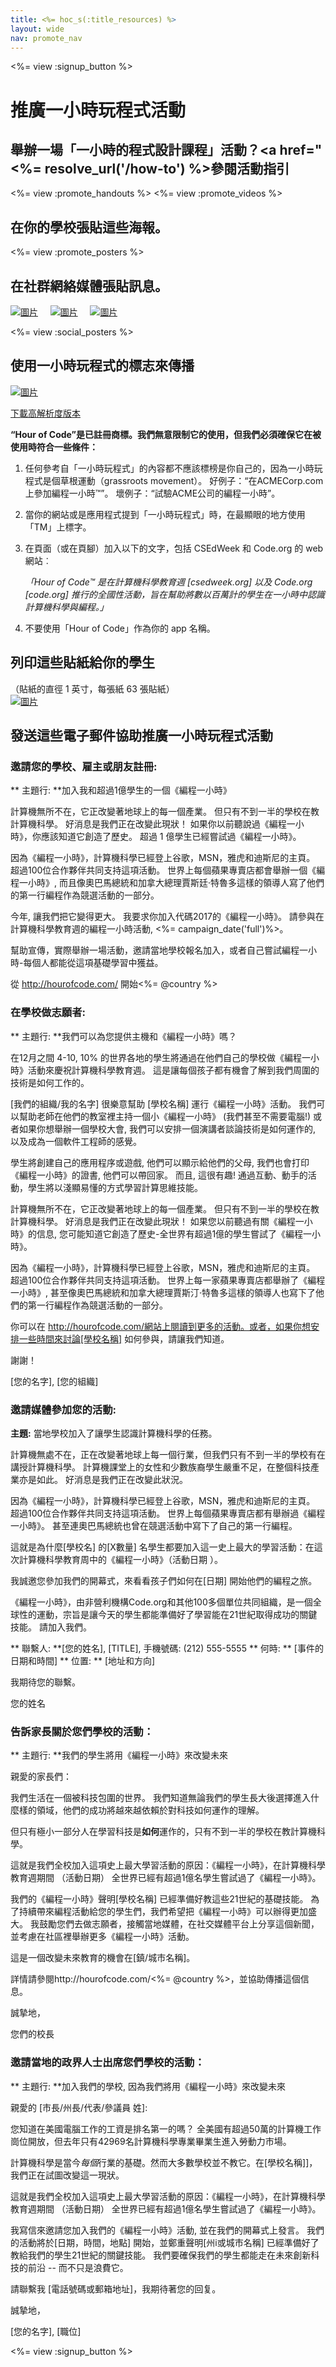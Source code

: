 ```yaml
---
title: <%= hoc_s(:title_resources) %>
layout: wide
nav: promote_nav
---
```

<%= view :signup_button %>

<link rel="stylesheet" type="text/css" href="/css/promote-page.css"></link>

# 推廣一小時玩程式活動

## 舉辦一場「一小時的程式設計課程」活動？<a href="<%= resolve_url('/how-to') %>參閱活動指引</a>

<%= view :promote_handouts %> <%= view :promote_videos %>

<a id="posters"></a>

## 在你的學校張貼這些海報。

<%= view :promote_posters %>

<a id="social"></a>

## 在社群網絡媒體張貼訊息。

[![圖片](/images/fit-250/social-1.jpg)](/images/social-1.jpg)&nbsp;&nbsp;&nbsp;&nbsp; [![圖片](/images/fit-250/social-2.jpg)](/images/social-2.jpg)&nbsp;&nbsp;&nbsp;&nbsp; [![圖片](/images/fit-250/social-3.jpg)](/images/social-3.jpg)&nbsp;&nbsp;&nbsp;&nbsp;

<%= view :social_posters %>

<a id="logo"></a>

## 使用一小時玩程式的標志來傳播

[![圖片](<%= localized_image('/images/fit-200/hour-of-code-logo.png') %>)](<%= localized_image('/images/hour-of-code-logo.png') %>)

[下載高解析度版本](http://images.code.org/share/hour-of-code-logo.zip)

**“Hour of Code”是已註冊商標。我們無意限制它的使用，但我們必須確保它在被使用時符合一些條件：**

1. 任何參考自「一小時玩程式」的內容都不應該標榜是你自己的，因為一小時玩程式是個草根運動（grassroots movement）。 好例子：“在ACMECorp.com上參加編程一小時™”。 壞例子：“試驗ACME公司的編程一小時”。
2. 當你的網站或是應用程式提到「一小時玩程式」時，在最顯眼的地方使用「TM」上標字。
3. 在頁面（或在頁腳）加入以下的文字，包括 CSEdWeek 和 Code.org 的 web 網站︰
    
    *「Hour of Code™ 是在計算機科學教育週 [csedweek.org] 以及 Code.org [code.org] 推行的全國性活動，旨在幫助將數以百萬計的學生在一小時中認識計算機科學與編程。」*

4. 不要使用「Hour of Code」作為你的 app 名稱。

<a id="stickers"></a>

## 列印這些貼紙給你的學生

（貼紙的直徑 1 英寸，每張紙 63 張貼紙）  
[![圖片](/images/fit-250/hour-of-code-stickers.png)](/images/hour-of-code-stickers.pdf)

<a id="sample-emails"></a>

## 發送這些電子郵件協助推廣一小時玩程式活動

<a id="email"></a>

### 邀請您的學校、雇主或朋友註冊:

** 主題行: **加入我和超過1億學生的一個《編程一小時》

計算機無所不在，它正改變著地球上的每一個產業。 但只有不到一半的學校在教計算機科學。 好消息是我們正在改變此現狀！ 如果你以前聽說過《編程一小時》，你應該知道它創造了歷史。 超過 1 億學生已經嘗試過《編程一小時》。

因為《編程一小時》，計算機科學已經登上谷歌，MSN，雅虎和迪斯尼的主頁。 超過100位合作夥伴共同支持這項活動。 世界上每個蘋果專賣店都會舉辦一個《編程一小時》, 而且像奧巴馬總統和加拿大總理賈斯廷·特魯多這樣的領導人寫了他們的第一行編程作為競選活動的一部分。

今年, 讓我們把它變得更大。 我要求你加入代碼2017的《編程一小時》。 請參與在計算機科學教育週的編程一小時活動, <%= campaign_date('full')%>。

幫助宣傳，實際舉辦一場活動，邀請當地學校報名加入，或者自己嘗試編程一小時-每個人都能從這項基礎學習中獲益。

從 http://hourofcode.com/ 開始<%= @country %>

<a id="help-schools"></a>

### 在學校做志願者:

** 主題行: **我們可以為您提供主機和《編程一小時》嗎？

在12月之間 4-10, 10% 的世界各地的學生將通過在他們自己的學校做《編程一小時》活動來慶祝計算機科學教育週。 這是讓每個孩子都有機會了解到我們周圍的技術是如何工作的。

[我們的組織/我的名字] 很樂意幫助 [學校名稱] 運行《編程一小時》活動。 我們可以幫助老師在他們的教室裡主持一個小《編程一小時》 (我們甚至不需要電腦!) 或者如果你想舉辦一個學校大會, 我們可以安排一個演講者談論技術是如何運作的, 以及成為一個軟件工程師的感覺。

學生將創建自己的應用程序或遊戲, 他們可以顯示給他們的父母, 我們也會打印《編程一小時》的證書, 他們可以帶回家。 而且, 這很有趣! 通過互動、動手的活動，學生將以淺顯易懂的方式學習計算思維技能。

計算機無所不在，它正改變著地球上的每一個產業。 但只有不到一半的學校在教計算機科學。 好消息是我們正在改變此現狀！ 如果您以前聽過有關《編程一小時》的信息, 您可能知道它創造了歷史-全世界有超過1億的學生嘗試了《編程一小時》。

因為《編程一小時》，計算機科學已經登上谷歌，MSN，雅虎和迪斯尼的主頁。 超過100位合作夥伴共同支持這項活動。 世界上每一家蘋果專賣店都舉辦了《編程一小時》, 甚至像奧巴馬總統和加拿大總理賈斯汀·特魯多這樣的領導人也寫下了他們的第一行編程作為競選活動的一部分。

你可以在 http://hourofcode.com/網站上閱讀到更多的活動。或者，如果你想安排一些時間來討論[學校名稱] 如何參與，請讓我們知道。

謝謝！

[您的名字], [您的組織]

<a id="media-pitch"></a>

### 邀請媒體參加您的活動:

**主題:** 當地學校加入了讓學生認識計算機科學的任務。

計算機無處不在，正在改變著地球上每一個行業，但我們只有不到一半的學校有在講授計算機科學。 計算機課堂上的女性和少數族裔學生嚴重不足，在整個科技產業亦是如此。 好消息是我們正在改變此狀況。

因為《編程一小時》，計算機科學已經登上谷歌，MSN，雅虎和迪斯尼的主頁。 超過100位合作夥伴共同支持這項活動。 世界上每個蘋果專賣店都有舉辦過《編程一小時》。 甚至連奧巴馬總統也曾在競選活動中寫下了自己的第一行編程。

這就是為什麼[學校名] 的[X數量] 名學生都要加入這一史上最大的學習活動：在這次計算機科學教育周中的《編程一小時》（活動日期 ）。

我誠邀您參加我們的開幕式，來看看孩子們如何在[日期] 開始他們的編程之旅。

《編程一小時》，由非營利機構Code.org和其他100多個單位共同組織，是一個全球性的運動，宗旨是讓今天的學生都能準備好了學習能在21世紀取得成功的關鍵技能。 請加入我們。

** 聯繫人: **[您的姓名], [TITLE], 手機號碼: (212) 555-5555 ** 何時: ** [事件的日期和時間] ** 位置: ** [地址和方向]

我期待您的聯繫。

您的姓名

<a id="parents"></a>

### 告訴家長關於您們學校的活動：

** 主題行: **我們的學生將用《編程一小時》來改變未來

親愛的家長們：

我們生活在一個被科技包圍的世界。 我們知道無論我們的學生長大後選擇進入什麼樣的領域，他們的成功將越來越依賴於對科技如何運作的理解。

但只有極小一部分人在學習科技是**如何**運作的，只有不到一半的學校在教計算機科學。

這就是我們全校加入這項史上最大學習活動的原因：《編程一小時》，在計算機科學教育週期間 （活動日期） 全世界已經有超過1億名學生嘗試過了《編程一小時》。

我們的《編程一小時》聲明[學校名稱] 已經準備好教這些21世紀的基礎技能。 為了持續帶來編程活動給您的學生們，我們希望把《編程一小時》可以辦得更加盛大。 我鼓勵您們去做志願者，接觸當地媒體，在社交媒體平台上分享這個新聞，並考慮在社區裡舉辦更多《編程一小時》活動。

這是一個改變未來教育的機會在[鎮/城市名稱]。

詳情請參閱http://hourofcode.com/<%= @country %>，並協助傳播這個信息。

誠摯地，

您們的校長

<a id="politicians"></a>

### 邀請當地的政界人士出席您們學校的活動：

** 主題行: **加入我們的學校, 因為我們將用《編程一小時》來改變未來

親愛的 [市長/州長/代表/參議員 姓]:

您知道在美國電腦工作的工資是排名第一的嗎？ 全美國有超過50萬的計算機工作崗位開放，但去年只有42969名計算機科學專業畢業生進入勞動力市場。

計算機科學是當今*每個*行業的基礎。然而大多數學校並不教它。在[學校名稱]]，我們正在試圖改變這一現狀。

這就是我們全校加入這項史上最大學習活動的原因：《編程一小時》，在計算機科學教育週期間 （活動日期） 全世界已經有超過1億名學生嘗試過了《編程一小時》。

我寫信來邀請您加入我們的《編程一小時》活動, 並在我們的開幕式上發言。 我們的活動將於[日期，時間，地點] 開始，並鄭重聲明[州i或城市名稱] 已經準備好了教給我們的學生21世紀的關鍵技能。 我們要確保我們的學生都能走在未來創新科技的前沿 -- 而不只是浪費它。

請聯繫我 [電話號碼或郵箱地址]，我期待著您的回复。

誠摯地，

[您的名字], [職位]

<%= view :signup_button %>